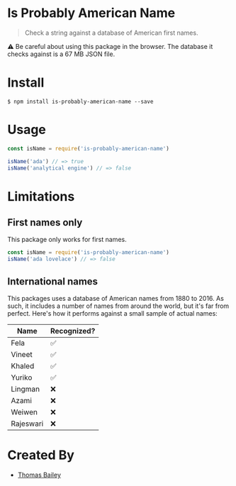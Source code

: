 # Is Probably American Name
> Check a string against a database of American first names.

⚠️ Be careful about using this package in the browser. The database it checks against is a 67 MB JSON file.

# Install
```
$ npm install is-probably-american-name --save
```

# Usage

```js
const isName = require('is-probably-american-name')

isName('ada') // => true
isName('analytical engine') // => false
```

# Limitations

## First names only

This package only works for first names.
```js
const isName = require('is-probably-american-name')
isName('ada lovelace') // => false
```

## International names
This packages uses a database of American names from 1880 to 2016. As such, it includes a number of names from around the world, but it's far from perfect. Here's how it performs against a small sample of actual names:

| Name      | Recognized? |
| --------- | ----------- |
| Fela      | ✅ |
| Vineet    | ✅ |
| Khaled    | ✅ |
| Yuriko    | ✅ |
| Lingman   | ❌ |
| Azami     | ❌ |
| Weiwen    | ❌ |
| Rajeswari | ❌ |

# Created By

- [Thomas Bailey](https://github.com/noise-machines)
